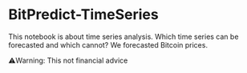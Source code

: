 # BitPredict-TimeSeries
This notebook is about time series analysis.
Which time series can be forecasted and which cannot?
We forecasted Bitcoin prices.

⚠️Warning: This not financial advice 
